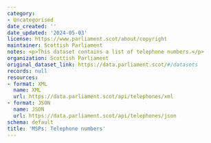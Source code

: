 ```yaml
---
category:
- Uncategorised
date_created: ''
date_updated: '2024-05-03'
license: https://www.parliament.scot/about/copyright
maintainer: Scottish Parliament
notes: <p>This dataset contains a list of telephone numbers.</p>
organization: Scottish Parliament
original_dataset_link: https://data.parliament.scot/#/datasets
records: null
resources:
- format: XML
  name: XML
  url: https://data.parliament.scot/api/telephones/xml
- format: JSON
  name: JSON
  url: https://data.parliament.scot/api/telephones/json
schema: default
title: 'MSPs: Telephone numbers'
---
```

